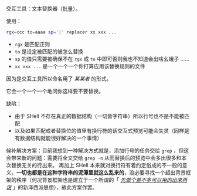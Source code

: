 交互工具：文本替换器（批量）。

使用：

~~~ sh
rgx=ccc to=aaaa sp='|' replacer xx xxx ...
~~~

- `rgx` 是匹配正则
- `to` 是设定被匹配的被怎么替换
- `sp` 的值只需要被确保不在 `rgx` 或 `to` 中即可否则我也不知道会出啥幺蛾子 ……
- `xx xxx ...` 是一个一个一个你打算应用该替换规则的文件

因为是交互工具所以命名用了 *某某者* 的形式。

它会一个一个一个地问你这样要不要替换。

缺陷：

- 由于 SHell 不存在真正的数据结构（一切皆字符串）所以行号也不是不能被匹配
- 以及如果匹配或者替换位的值里有换行符的话交互式预览可能会失灵（同样是有数据结构就能很好解决的一个事情）

候补解决方案：目前我想到一种解决方式就是，添加行号的任务交给 `grep` ，但这会带来新的问题：需要将全文交给 `grep -n` 从而替换后的预览中会多出很多和本次替换无关的行出来。
再加上 SHell 本来就对换行符有着约定俗成的不一般的意义，**一切也都是在这种字符串的泥潭里就这么乱来的**，没必要寻找一个超出背景框架的秩序（何况背景框架也是建立于一个所谓的「 [*先做个差不多可以用的出来再说*](https://dreamsongs.com/WIB.html) 」的新泽西派思想），故此方案作罢。
